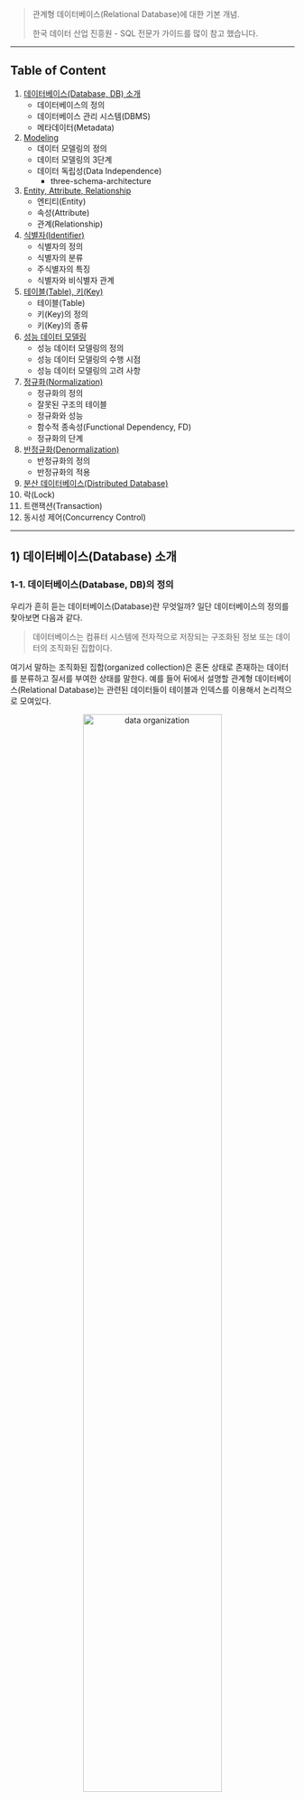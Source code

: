 > 관계형 데이터베이스(Relational Database)에 대한 기본 개념.
>
> 한국 데이터 산업 진흥원 - SQL 전문가 가이드를 많이 참고 했습니다.

---

## Table of Content

1. [데이터베이스(Database, DB) 소개](https://github.com/seungki1011/Data-Engineering/blob/main/database/sql/(001)%20Relational%20Database.md#1-%EB%8D%B0%EC%9D%B4%ED%84%B0%EB%B2%A0%EC%9D%B4%EC%8A%A4database-%EC%86%8C%EA%B0%9C)
   * 데이터베이스의 정의
   * 데이터베이스 관리 시스템(DBMS)
   * 메타데이터(Metadata)
2. [Modeling](https://github.com/seungki1011/Data-Engineering/blob/main/database/sql/(001)%20Relational%20Database.md#2-modeling)
   * 데이터 모델링의 정의
   * 데이터 모델링의 3단계
   * 데이터 독립성(Data Independence)
     * three-schema-architecture
3. [Entity, Attribute, Relationship](https://github.com/seungki1011/Data-Engineering/blob/main/database/sql/(001)%20Relational%20Database.md#3-entity-attribute-relationship)
   * 엔티티(Entity)
   * 속성(Attribute)
   * 관계(Relationship)
4. [식별자(Identifier)](https://github.com/seungki1011/Data-Engineering/blob/main/database/sql/(001)%20Relational%20Database.md#4-%EC%8B%9D%EB%B3%84%EC%9E%90identifier)
   * 식별자의 정의
   * 식별자의 분류
   * 주식별자의 특징
   * 식별자와 비식별자 관계
5. [테이블(Table), 키(Key)](https://github.com/seungki1011/Data-Engineering/blob/main/database/sql/(001)%20Relational%20Database.md#5-%ED%85%8C%EC%9D%B4%EB%B8%94table-%ED%82%A4key)
   * 테이블(Table)
   * 키(Key)의 정의
   * 키(Key)의 종류
6. [성능 데이터 모델링](https://github.com/seungki1011/Data-Engineering/blob/main/database/sql/(001)%20Relational%20Database.md#6-%EC%84%B1%EB%8A%A5-%EB%8D%B0%EC%9D%B4%ED%84%B0-%EB%AA%A8%EB%8D%B8%EB%A7%81)
   * 성능 데이터 모델링의 정의
   * 성능 데이터 모델링의 수행 시점
   * 성능 데이터 모델링의 고려 사항
7. [정규화(Normalization)](https://github.com/seungki1011/Data-Engineering/blob/main/database/sql/(001)%20Relational%20Database.md#7-%EC%A0%95%EA%B7%9C%ED%99%94normalization)
   * 정규화의 정의
   * 잘못된 구조의 테이블
   * 정규화와 성능
   * 함수적 종속성(Functional Dependency, FD)
   * 정규화의 단계
8. [반정규화(Denormalization)](https://github.com/seungki1011/Data-Engineering/blob/main/database/sql/(001)%20Relational%20Database.md#8-%EB%B0%98%EC%A0%95%EA%B7%9C%ED%99%94denormalization)
   * 반정규화의 정의
   * 반정규화의 적용
9. [분산 데이터베이스(Distributed Database)]()
10. 락(Lock)
11. 트랜잭션(Transaction)
12. 동시성 제어(Concurrency Control)



---

## 1) 데이터베이스(Database) 소개

### 1-1. 데이터베이스(Database, DB)의 정의

우리가 흔히 듣는 데이터베이스(Database)란 무엇일까? 일단 데이터베이스의 정의를 찾아보면 다음과 같다.

> 데이터베이스는 컴퓨터 시스템에 전자적으로 저장되는 구조화된 정보 또는 데이터의 조직화된 집합이다.

여기서 말하는 조직화된 집합(organized collection)은 혼돈 상태로 존재하는 데이터를 분류하고 질서를 부여한 상태를 말한다. 예를 들어 뒤에서 설명할 관계형 데이터베이스(Relational Database)는 관련된 데이터들이 테이블과 인덱스를 이용해서 논리적으로 모여있다.

<p align="center">   <img src="img/organization1.jpeg" alt="data organization" style="width: 70%;"> </p>

<p align='center'>datawiz - data organization</p>

<br>

### 1-2. 데이터베이스 관리 시스템(Database Management System, DBMS)

그러면 데이터베이스와 함께 항상 거론되는 데이터베이스 관리 시스템(DBMS)는 무엇일까? DBMS의 정의는 다음과 같다.

> 사용자에게 데이터베이스를 정의하고 관리하는 기능을 제공하는 소프트웨어 시스템. 데이터베이스 자체 또는 데이터베이스 내의 데이터에 여러가지 작업을 할 수 있는 기능을 제공한다. 

DBMS가 제공해주는 기능에는 다음이 포함될 수 있다.

* 데이터베이스의 구조 정의, 스키마(Schema) 정의
* 데이터 쿼리 사용(Querying) : 데이터에 대해서 우리가 흔히 말하는 CRUD 등의 작업이 가능
* 동시성 제어(Concurrency Control) : 동시에 실행되는 여러개의 트랜잭션(Transaction)들이 성공적으로 마칠 수 있도록 제어를 지원한다
* 재해에 대비한 데이터 복구 및 백업

이외에도 쿼리 최적화(Query Optimization), 데이터의 무결성(Data Integrity) 보장, 보안 등 여러가지 기능을 지원할 수 있다.

> 위에서 언급하는 쿼리, 스키마, 동시성 등의 내용은 뒤에서 다룰 예정이다.
>
> SQL(Structured Query Language)은 관계형 데이터베이스(RDBMS)와 상호작용을 가능하게 해주는 언어이다.

DBMS는 크게 두 갈래로 구분할 수 있다. 

1. 관계형 데이터베이스 관리 시스템 (Relational DBMS, RDBMS)
   * 관계형 데이터 모델(Relation Model)을 이용하는 데이터베이스
   * 대부분 SQL을 이용한다
   * 대표적인 예시 : MySQL, Oracle Database, PostgreSQL 등
2. NoSQL DBMS
   * SQL을 사용하지 않는다가 아니라 "Not Only SQL"을 의미 한다
   * NoSQL은 그 안에서도 Document-Oriented, Key-Value Storage, Graph DB 등 여러가지 종류로 구분할 수 있다 
   * 대표적인 예시 : MongoDB, Cassandra, Redis 등

이 포스트에서는 RDBMS를 위주로 작성이 될 예정이고, NoSQL은 추후 다른 포스트에서 다룰 예정이다.

> DB와 DBMS는 다른 개념이지만, 보통 둘이 혼용해서 DB라는 표현으로 사용하는 경우가 많다. 뭘 지칭하는지는 상황에 맞게 판단하면 된다.

<br>

### 1-3. Metadata

그럼 데이터조직의 입장에서 메타데이터(Metadata)란 무엇일까? 메타 데이터의 정의를 찾아보면 다음과 같다.

> 메타데이터(Metadata)는 데이터에 관한 데이터이다. 데이터에 관한 구조화된 데이터이고, 다른 데이터를 설명해주는 데이터이다.

우리가 DB를 정의하다보면 데이터에 대한 부가적인 데이터가 계속 발생한다. 여기서 발생하는 부가적인 데이터가 메타 데이터이다. 이 부가적인 데이터는 DB를 정의하거나 기술하는 데이터인 경우가 많다. 메타데이터 또한 DB에 저장/관리 된다. 이 처럼 다른 데이터에 대한 정보를 제공하는 메타데이터는 다음과 같은 유형으로도 분류가 가능하다. 

1. 기술 메타데이터(Technical Metadata)
   * **데이터의 구조나 기술적인 측면을 중점에 둔다**
   * 예시
     * 데이블의 이름이나 행, 열에 대한 정보를 기록하는 테이블
     * 데이터 웨어하우스에 존재하는 데이터베이스의 이름
     * 각 열이 가지는 데이터 타입을 기록한 데이터 카탈로그(Data Catalog)
2. 운영 메타 데이터(Operational Metadata)
   * 문제 해결 및 워크 플로우 최적화에 유용
   * 예시
     * 시스템의 프로세스를 설명
     * 작업의 시작 및 종료 시간
     * 디스크 사용량
     * 데이터 이동 및 사용자의 액세스 추적에 대한 기록
3. 비즈니스 메타데이터(Business Metadata)
   * 비즈니스적인 관점에서 관련된 메타데이터
   * 기술적인 메타데이터가 데이터의 구조와 형식에 집중한다면, 비즈니스 메타데이터는 비즈니스에 의미가 있는 데이터에 집중한다
   * 예시
     * 데이터 획득, 데이터간 또는 데이터와 소스간 연결에 대한 정보
     * 고객, 매출, 프로덕트 코드 등과 같은 용어
     * 데이터 웨어하우스 시스템에 대한 문서

> 위에서 설명 기술, 운영, 비즈니스 데이터 등과 같은 분류는 사실 회사마다 다르게 해석하거나 사용할 수 있다. 그냥 "대충 이렇게 분류할 수 있고, 이런 의미를 가질수 있구나~" 정도로만 받아들이면 될 것 같다.

> 카탈로그(Catalog)는 조직화된 메타데이터의 모음 또는 관리하는 도구로 생각해도 좋을 것 같다.

<br>

---

## 2) Modeling

### 2-1. 데이터 모델링(Data Modeling)의 정의

데이터 모델링(Modeling)이라는 것은 무엇일까? AWS에서 데이터 모델링은 다음과 같이 정의된다.

> 데이터 모델링은 조직의 정보 수집과 관리 시스템을 정의하는 시각적 표현 또는 청사진을 생성하는 프로세스입니다. 이 청사진 또는 데이터 모델은 데이터 분석자, 과학자, 엔지니어와 같은 다양한 이해관계자들이 조직의 데이터에 대한 통일된 개념을 생성할 수 있게 돕습니다.

이것을 조금 풀어서 이야기 하자면, 데이터 모델링은 다음과 같이 설명을 할 수도 있다.

* 현실세계의 데이터에 대해 약속된 포기법에 의해 표현하는 과정
* 데이터베이스를 구축하기 위한 분석/설계의 과정
* 정보 시스템을 구축하기 위한 데이터 관점의 업무 분석 기법

DB 구조를 추상화해서 표현할 수 있는 데이터 모델(Data Model)을 만들어가는 것을 데이터 모델링이라고 할 수 있다.   

<br>

### 2-2. 데이터 모델링의 3단계

현실 세계에서 데이터베이스까지 만들어지는 과정은 시간에 따라 진행되는 과정을 추상화해서 표현하면 다음과 같이 **개념적(Conceptual) →논리적(Logical, Represential) → 물리적(Physical, Low-level) 데이터 모델링**으로 표현할 수 있다. 

<p align="center">   <img src="img/datamodel1.png" alt="data modeling" style="width: 70%;"> </p>

<p align='center'>SQL 전문가 가이드</p>

<br>

#### 개념적 데이터 모델링(Conceptual, High-level)

* 추상화 수준이 높고 업무중심적이고 포괄적인 수준의 모델링을 진행한다
* 일반 사용자들도 이해할 수 있는 개념으로 이루어지고, 보통 비즈니스 요구사항을 추상화하여 기술할 때 사용
* 이 단계의 주요한 활동은 핵심 엔티티(Entity)와 그들 간의 관계를 발견하고, 그것을 표현하기 위한 엔티티-관계 다이어그램(Entity-Relation Diagram) 생성



#### 논리적 데이터 모델링(Logical, Represential)

* 시스템으로 구축하고자 하는 업무에 대해 Key, Attribute, Relation 등을 정확하게 표현
* 종류에는 relational data model, object data model, object-relational data model 등이 있다
* 이 단계에서 수행하는 중요한 활동 중 하나는 정규화(Normalization)
  * 정규화를 간단하게 설명하자면 데이터 모델의 일관성을 확보, 데이터 중복 제거, 속성을 적절히 배치하는 작업 등을 통해 신뢰성있는 데이터 구조를 얻는 것이 목표이다



#### 물리적 데이터 모델링(Physical, Low-level)

* 실제로 데이터베이스에 이식할 수 있도록 성능, 저장 등의 물리적인 환경을 고려하고 설계한다
* 이 단계에서는 테이블, 칼럼 등으로 표현되는 물리적인 저장구조와 사용될 저장 장치, 자료를 추출하기 위해 사용될 접근 방법 등이 결정된다

<br>

> 많은 경우 개념적 데이터 모델링과 논리적 데이터 모델링은 한꺼번에 같이 수행되며, 논리적 데이터 모델링으로 수행된다.

> 위에서 언급한 엔터티(Entity), 관계(Relation), 정규화(Normalization) 등의 용어은 뒤에서 다룰 예정이다.

<br>

### 2-3. 데이터 독립성(Data Independence)

대이터 모델링에서의 데이터 독립성(Data Independence)에 대해 알아보자. 데이터 독립성의 정의를 찾아보면 다음과 같다.

> 데이터베이스 내의 데이터와 이들을 사용하는 응용 프로그램이 서로 영향을 받지 않는 것. 데이터가 바뀌더라도 프로그램이 바뀌지 않도록 하고, 응용 프로그램이 바뀌더라도 저장된 데이터 구조가 영향을 받지 않도록 해서 데이터가 여러 사람에 의해 다른 방법으로 사용될 수 있도록 한다.

간단하게 말하자면 **데이터 독립성은 데이터베이스 구조와 데이터가 서로 영향을 미치지 않는 것**을 의미한다. 그러면 데이터 독립성은 왜 필요한 것일까? 

<p align="center">   <img src="img/schema3.png" alt="database" style="width: 60%;"> </p>

<p align='center'>https://www.geeksforgeeks.org/introduction-of-3-tier-architecture-in-dbms-set-2/</p>

<br>

위의 데이터 독립성에 대한 데이터베이스의 three-schema-architecture를 살펴보자. Three-schema-architecture의 목적은 user application layer로 부터 물리적인 데이터베이스(Physical Database)를 분리해서 데이터 독립성을 얻는 것이다.

<br>

1. 외부 스키마(External Schema)
   * 실제 사용자들이 바라보는 스키마
   * user view로도 불림
   * 특정 유저들이 필요로 하는 데이터만 표현하고, 알려줄 필요가 없는 데이터는 숨긴다
   * 논리적 데이터 모델을 통해서 표현한다

2. 개념적 스키마(Conceptual Schema)
   * 전체 데이터베이스에 대한 구조를 기술한다
   * 데이터베이스에 저장되는 데이타와 그들간의 관계를 표현한다
   * 내부적 스키마를 한번 추상화 시킨 스키마이고, 물리적인 저장 구조에 대한 내용은 숨긴다

3. 내부적 스키마(Internal Schema)
   * 물리적으로 데이터가 어떻게 저장되어 있는지 물리적 데이터 모델을 통해서 표현
   * 데이터 스토리지, 데이터 구조 등의 실체가 있는 내용을 기술한다
   * 실제로 데이터가 존재하는 곳은 internal level

<br>

이런 아키텍쳐를 통해서 각 단계의 독립성을 유지하고, 단순히 매핑(Mapping)을 바꿔주는 것으로 계층별 View에 영향을 주지 않고 변경하는 것이 용이하다.

> 아주 옛날의 데이터베이스들은 개념적 스키마(Conceptual Schema)가 없는 경우가 많았다. 대체로 물리적인 저장 구조와 그 디테일에만 집중을 했고, 데이터 독립성이 거의 없었던 만큼 데이터베이스 스키마 또는 물리적 저장소에 변경이 일어나는 경우 유저 애플리케이션에도 영향을 미쳤다.

> 대부분 DBMS에서 three-level이 완벽하게 나뉘어지지는 않는다.

> 데이터베이스의 스키마(Schema)는 데이터베이스 전체 또는 일부의 논리적인 구조를 표현하는 것으로 데이터베이스 내에서 데이터가 어떤 구조로 저장되는지 나타낸다.

<br>

---

## 3) Entity, Attribute, Relationship

### 3-1. 엔터티(Entity) 

엔터티를 정의하자면 다음과 같다.

> 엔터티(Entity)는 "업무에 필요하고 유용한 정보를 저장하고 관리하기 위한 집합적인 것(Thing)"이다. 또는, 엔터티는 업무 활동상 지속적인 관심을 가 지고 있어야 하는 대상으로서 그 대상들 간에 동질성을 지닌 인스턴스들이나 그들이 행하는 행위의 집합으로 정의할 수 있다

엔터티는 다음과 같은 특징들을 가질 수 있다.

* 반드시 해당 업무에서 필요하고 관리하고자 하는 정보이어야 한다
* 유일한 식별자(Unique Indentifier)에 의해 식별이 가능해야 한다
* 영속적으로 존재하는 인스턴스의 집합이어야 한다
* 반드시 속성(Attribute)이 있어야 한다
* 다른 엔터티와 최소 한 개 이상의 관계(Relationship)가 있어야 한다

엔터티를 유형과 무형에 따라서 분류를 하면 다음과 같이 분류할 수 있다.

1. 유형 엔터티(Tangible Entity) : 물리적이며 지속적인 엔터티
   * 제품, 고객 등
2. 개념 엔터티(Conceptual Entity) : 물리적 형태는 존재하지 않고 관리해야할 개념적 정보로 구분되는 엔터티
   * 부서, 보험 상품, 강의 등
3. 사건 엔터티(Event Entity) : 비즈니스 프로세스에 따라 발생되는 엔터티
   * 구매, 판매 등

<br>

### 3-2. 속성(Attribute)

속성을 정의하자면 다음과 같다.

> 데이터 모델링 관점에서 속성을 정의하자면, "업무에서의 엔터티의 정보를 나타내고 의미상 더 이상 분리되지 않는 최소의 데이터 단위"이다. 엔터티의 분류, 상태, 이름, 특성 등을 나타내는 항목으로 생각하면 편하다. 

<br>

다시 한번 속성의 정의를 정리하자면

* 업무에서 필요함
* 의미상 더 이상 분리되지 않음(atomic)
* 엔터티를 설명하고 인스턴스의 구성요소가 됨

속성의 특징은 다음과 같다.

* 해당 업무에서 관리하고 필요로하는 정보이어야 함
* 하나의 속성에는 하나의 값만 갖는다
  * 만약 하나의 속성에 다중값이 존재하면 별도의 엔터리를 이용하여 분리한다
* 동일 의미의 여러 속성이 있으면 안됨
* 주식별자에게 함수적으로 종속된다 → 기본키가 달라지면 속성의 값도 변경이 될 수 있다

<p align="center">   <img src="img/entity1.png" alt="database" style="width: 70%;"> </p>

<br>

특성에 따라 속성을 분류하면 다음과 같다.

1. 기본 속성
   * 비즈니스 프로세스에서 도출한 본래의 속성
   * ID, 연락처, 등록일 등
2. 설계 속성
   * 데이터 모델링 과정에서 발생되는 속성
   * 상품코드 등
3. 파생 속성
   * 다른 속성에 의해서 만들어지는 속성
   * 합계, 평균, 표준편차 등

<br>

### 3-3. 관계(Relationship)

관계를 정의하자면 다음과 같다.

> "엔터티의 인스턴스 사이 의 논리적인 연관성으로서 존재의 형태로서나 행위로서 서로에게 연관성이 부여된 상태".

관계는 엔터티와 엔터티 간 연관성을 표현하기 때문에 엔터티의 정의에 따라 영향을 받기도 하고, 속성 정의 및 관계 정의에 따라서도 다양하게 변할 수 있다. 두 개의 엔터티 사이에 관계를 정의할 때 다음 사항을 체크할 수 있다.

* 두 엔터티 사이에 관심있는 연관규칙이 존재하는가?
* 두 엔터티 사이에 정보의 조합이 발생하는가?
* 관계 연결에 대한 규칙이 서술되어 있는가?
* 관계 연결을 가능하게 하는 동사가 있는가?

관계명을 정할때 다음과 같은 기준을 적용한다.

* 관계에 엔터티가 참여하는 형태를 정의한다
* 애매한 동사를 피한다
  * "관계된다", "관련이 있다" 등은 두 엔터티간 어떤 상태가 존재하는지 파악 불가능
* 현재형으로 표현한다
  * "수강 신청한다", "강의를 한다" 처럼 현재형으로 표현해야한다

<br>

<p align="center">   <img src="img/1toM.png" alt="database" style="width: 70%;"> </p>

<p align="center">   <img src="img/MtoM.png" alt="database" style="width: 70%;"> </p>

<p align='center'>SQL 전문가 가이드</p>

<br>

<p align="center">   <img src="img/entity2.png" alt="database" style="width: 70%;"> </p>

<p align='center'>ER Diagram (보통은 IE표기법으로 표현한다)</p>

> 다음 처럼 정리 할 수 있다.
>
> 1. 엔티티(Entity)는 데이터 모델링을 사용하기 위한 객체이며, 제품(Product) 처럼 눈에 보이는(Tangible) 개념일 수도 있고, 주문(Order) 처럼 눈에 보이지 않는 개념이 될 수도 있다. (데이터베이스의 테이블로 생각하면 편함)
> 2. 속성(Attribute)은 업무에서 필요한 엔터티의 분류, 상태, 이름, 특성 등을 나타내는 항목으로 생각하면 편하다. (이때 의미상 더이상 분리되지 말아야한다)
> 3. 관계(Relationship)는 엔터티와 엔터티 간의 연관성을 표현한 것.

<br>

---

## 4) 식별자(Identifier)

### 4-1. 식별자의 정의

식별자는 다음과 같다.

> 식별자(Identifier)란 하나의 엔터티에 구성되어 있는 여러 개의 속성 중에 엔터티를 대표할 수 있는 속성을 의미한다. 엔터티를 구성하는 인스턴스들을 구분해주는 구분자를 식별자라고 할 수 있다. 
>
> 하나의 엔티티는 반드시 하나의 유일한 식별자(Unique Identifier)가 존재해야 한다. (유일 식별자는 다중속성으로 이루어질 수 있음)

<p align="center">   <img src="img/identifier1.png" alt="database" style="width: 70%;"> </p>

<p align='center'>SQL 전문가 가이드</p>

<br>

여기서 짚고 넘어가야할 것은 키(Key)와 식별자(Identifier)라는 용어는 업무적으로 구분이 되어 있다. **식별자는 논리 데이터 모델링 단계에서 사용되고, 키는 데이터베이스 테이블에 접근을 위한 매개체로서 물리 데이터 모델링 단계에서 사용된다.** 

<br>

### 4-2. 식별자의 분류

식별자는 다음과 같이 분류할 수 있다.

1. 대표성 여부
   * **주식별자 : 엔터티 내에서 각 인스턴스를 구분할 수 있는 구분자이며, 타 엔터티와 참조관계를 연결할 수 있다**
   * 보조 식별자 : 엔터티 내에서 각 인스턴스를 구분할 수 있는 구분자이지만, 대표성을 가지지 못해서 타 엔터티와 참조관계를 연결하지 못한다
2. 스스로 생성 여부
   * 내부 식별자 : 엔터티 내부에서 스스로 만들어지는 식별자
   * 외부 식별자 : 타 엔터티와의 관계를 통해 타 엔터티로부터 받아오는 식별자(물리 모델링 단계의 Foreign Key)
3. 단일 속성 여부
   * 단일 식별자 : 하나의 속성으로 구성된 식별자
   * 복합 식별자 : 다중 속성으로 구성된 식별자
4. 대체 여부
   * 본질 식별자 : 업무에 의해 만들어지는 식별자
   * 인조 식별자 : 업무적으로 만들어지지는 않지만 원조식별자가 복잡한 구성을 가지고 있기 때문에 인위적으로 만든 식별자

<br>

### 4-3. 주식별자의 특징

이때 **주식별자**의 경우 다음의 특징을 만족한다.

* 유일성 : 주식별자에 의해 엔터티내에 모든 인스턴스들을 유일하게 구분함
  * 예시) 사원번호가 주식별자가 모든 직원들에 대해 개인별로 고유하게 부여된다
* 최소성 : 주식별자를 구성하는 속성의 수는 유일성을 만족하는 최소의 수가 되어야 함
  * 예시) 사원번호만으로도 고유한 구조인데 사원분류코드+사원번호 구조로 식별자를 구성하면 부적절하다
* 불변성 : 주식별자가 한 번 특정 엔터티에 지정되면 그 식별자의 값을 변하지 않아야 함
  * 예시) 사원번호의 값이 변한다는 의미는 이전기록이 말소되는 개념임
* 존재성 : 주식별자가 지정되면 반드시 데이터 값이 존재(Null 불가능)
  * 예시) 사원번호가 없는 사원은 존재할 수 없음

**주식별자를 도출하는 기준**은 다음을 권장한다.

* 해당 없무에서 자주 이용되는 속성을 주식별자로 지정한다
* 명칭, 내역 등과 같이 이름으로 기술되는 것들은 주식별자로 지정하지 않도록 한다
* 주식별자의 속성이 복합으로 구성되어 있을 경우, 속성의 수가 너무 많지 않도록 한다 → 너무 많은 경우 인조식별자를 생성하는 것이 더 효율적일 수 있음

<br>

### 4-4. 식별자와 비식별자 관계

비식별자 관계는 다음과 같다.

> 부모 엔터티로부터 속성을 받았지만 자식 엔터티의 주식별자로 사용하지 않고 일반적인 속성으로만 사용하면 *비식별자 관계(Non-Identifying Relationship)*라고 한다

[더 알아보기](https://dataonair.or.kr/db-tech-reference/d-guide/sql/?mod=document&uid=329)

<br>

---

## 5) 테이블(Table), 키(Key)

### 5-1. 테이블(Table)

> 데이터는 관계형 데이터베이스의 기본 단위인 테이블 형태로 저장된다. 모든 자료는 테이블에 등록이 되고, 우리는 테이블로부터 원하는 자료를 꺼내 올 수 있다.

<p align="center">   <img src="img/databasetable.png" alt="database" style="width: 70%;"> </p>

<p align='center'>SQL 전문가 가이드</p>

테이블은 특정한 주제와 목적으로 만들어지는 일종의 데이터 집합이다. 데이터베이스의 관점에서 설명하자면, 테이블은 데이터를 저장하는 객체(Object)로서 관계형 데이터베이스(RDBMS)의 기본 단위이다.

<br>

<p align="center">   <img src="img/table4.png" alt="database" style="width: 70%;"> </p>

<p align='center'>javatpoint - what is rdbms</p>

* 열(Column) : 테이블에서 세로 방향으로 이루어진 하나하나의 특정 속성(Attribute)
* 행(Row) : 테이블에서 가로 방향으로 이루어진 연결된 데이터. 튜플(Tuple)이라고도 한다. (Record로 표현하기도 함)
* 도메인(Domain)은 특정 속성이 가져야하는 값의 범위로 보면 편하다 

> 데이터를 저장할 때 모든 데이터를 하나의 테이블에 저장하지는 않는다. 보통은 여러 테이블로 분할하면서 불필요한 중복값을 제거한다. 이 과정을  정규화(Normalization)라고 한다. 정규화는 뒤에서 더 자세히 알아볼 예정이다.

> 테이블을 릴레이션(Relation)이라고 표현하기도 한다.

<br>

### 5-2. 키(Key)의 정의

> 데이터베이스에서 키(Key)는 조건에 만족하는 튜플(Tuple)을 찾거나, 순서대로 정렬할 때 다른 튜플들과 구분할 수 있는 기준이 되는 속성이다.
>
> 키는 속성 하나(single attribute)로만 이루어지지 않고 다중 속성(multiple attributes)으로 이루어진 속성들의 집합(attribute set)일 수 있다.

위의 식별자에서도 언급했지만 **식별자는 논리 데이터 모델링 단계에서 사용되고, 키는 데이터베이스 테이블에 접근을 위한 매개체로서 물리 데이터 모델링 단계에서 사용된다.** 

> 키의 종류를 살피기 전에 유일성과 최소성의 개념을 다시 살펴보자.
>
> * 유일성(uniqueness): 하나의 키로 튜플을 유일하게 식별
> * 최소성(minimality): 키를 구성하는 속성들 중 필요한 최소한의 속성들로 키를 구성

<br>

### 5-3. 키(Key)의 종류

<p align="center">   <img src="img/tableforkey.png" alt="database" style="width: 70%;"> </p>

<p align='center'>EMPLOYEE라는 테이블과 그 속성들</p>

<br>

키의 종류는 다음과 같다.

1. 슈퍼 키(Super Key)

   * 튜플을 유일(unique)하게 식별할 수 있는 키 (**유일성 만족**)
   * 예) ```{employee_id}```, ```{employee_id, name, department}```, ```{name, email}```
     * ```{employee_id}``` 이나 ```{name, email}``` 처럼 튜플을 유일하게 식별해주는 속성의 집합(attribute set)

   * 다른 테이블로 예시를 들면
     * 예) ```{team_name}``` + ```{back_number}``` 

2. 복합 키(Composite Key)

   * 2개 이상의 속성을 이용하는 키

3. 후보 키(Candidate Key)

   * 슈퍼키 중에서 어느 한 속성이라도 제거하면 유일하게 튜플을 식별할 수 없는 키
   * 예) ```{employee_id}``` 
   * 예) ```{team_name, back_number}```에서 ```team_name```이든 ```back_number```든 하나라도 제거하면 유일 식별 불가능

4. **기본 키(Primary Key)**

   * **튜플을 유일하게 식별하기 위해 선택된 후보 키**
   * **유일성, 최소성** 만족
   * 보통 최소성에 의해 속성의 수가 적은 후보 키를 고름
   * 예) ```{employee_id}```

5. 대체 키(Alternate Key)

   * 후보 키 중에서 기본 키로 선택되지 않은 키

6. 외래 키(Foreign Key)

   * 다른 테이블의 PK(Primary Key, 기본키)를 참조하는 키
   * 예) 아래 그림의 {팀 코드}

<p align="center">   <img src="img/key1.png" alt="database" style="width: 70%;"> </p>

<p align='center'>SQL 전문가 가이드</p>

> 기본키(PK)는 테이블에 밑줄 쳐서 표시하기도 한다.

<br>

---

## 6) 성능 데이터 모델링

### 6-1. 성능 데이터 모델링의 정의

성능 데이터 모델링을 정의하자면 다음과 같다.

> 성능 데이터 모델링이란 데이터베이스 성능(Performance) 향상을 목적으로 설계단계의 데이터 모델링 때부터 정규화(Normalization), 반정규화(Denormalization), 테이블통합, 테이블분할, 조인구조, PK, FK 등 여러 가지 성능과 관련된 사항이 데이터 모델링에 반영될 수 있도록 하는 것.

데이터 모델의 경우 크게 세 가지 경우룰 고려하여 성능저하가 올 수 있다.

* 데이터 모델의 구조에 의한 성능 저하
* 데이터가 대용령이 됨으로 인한 불가피한 성능 저하
* 인덱스 특성을 충분히 고려하지 않고 인덱스를 생성해서 성능 저하

<br>

### 6-2. 성능 데이터 모델링 수행 시점

**성능 향상을 위한 비용은 프로젝트 수행 중에 있어서 사전에 할수록 비용이 들지 않는다**. 성능을 향상 시키기 위한 작업을 초기에 하지 않으면 여러가지 추가적인 비용을 소진하게 되는 원인이 된다. 특히 데이터 증가가 빠르면 빠를수록 성능저하에 따른 개선비용은 기하급수적으로 증가한다.

<p align="center">   <img src="img/database_performance1.png" alt="database" style="width: 70%;"> </p>

<p align='center'>SQL 전문가 가이드</p>

만약 어떤 트랜잭션(Transaction)이 해당 비즈니스 처리에 핵심적이고 성능이 저하되면 안되는 특징을 가지고 있다면, 프로젝트 초기에 운영 환경(Production Enviroment)에 대비한 테스트 환경을 구현하고 그곳에 트랜잭션을 발생시켜 실제 성능을 테스트해 보아야 한다

<br>

### 6-3. 성능 데이터 모델링 고려사항

데이터 모델링 단계에서 다음과 같은 프로세스로 진행하는 것이 모델링 단계에서 성능을 고려할 수 있다.

1. 데이터 모델링을 할 때 정규화를 정확하게 수행한다
2. 데이터베이스 용량산정을 수행한다
   * 정규화가 완성된 모델에 대해서 해당 데이터 모델의 각각 엔터티(테이블)에 어느 정도 트랜잭션이 들어오는지 살펴본다
3. 데이터베이스에 발생되는 트랜잭션의 유형을 파악한다
   * CRUD 매트릭스를 보고 파악
   * 시퀀스 다이어그램으로 파악
   * 트랜잭션 유형 파악을 통해 SQL문장의 조인관계 테이블에서 데이터조회의 칼럼들을 파악할 수 있게 됨
4. 용량과 트랜잭션의 유형에 따라 반정규화를 수행한다
5. 이력 모델의 조정, PK/FK 조정, 슈퍼타입/서브타입 조정을 수행한다
6. 성능관점에서 데이터 모델을 검증한다

<br>

> 시간에 따라 발생하는 데이터 형식을 *이력*이라고 한다.

<br>

---

## 7) 정규화(Normalization)

### 7-1. 정규화의 정의

정규화의 정의는 다음과 같다.

> 데이터베이스의 설계에서 *중복을 최소화 하도록 데이터를 구조화*하는 프로세스. 데이터베이스 정규화의 목표는 이상이 있는 관계를 재구성하여 작고 잘 조직된 관계를 생성하는 것에 있다. *일반적으로 크고, 제대로 조직되지 않은 테이블들과 관계들을 작고 잘 조직된 테이블과 관계들로 나누는 것을 포함한다.*

> 데이터 베이스는 중복된 데이터를 허용하지 않음으로써 *무결성(Integrity)*을 유지할 수 있다. *데이터 무결성(Integrity)은 데이터의 수명주기(Life Cycle) 동안 데이터가 일관성, 정확성, 유효성을 유지하고 보증하는 것*

<br>

테이블간의 중복 데이터를 허용하지 않도록 데이터베이스를 구조화하는 것은 정규화의 주된 목표 중 하나이다. **더 큰 의미에서의 정규화는 정리되지 않은 큰 테이블들을 더 작고 관리가 쉬운 테이블로 나누어서 그 테이블간의 관계를 잘 설정하는 과정이다**. 이 과정을 통해서 데이터가 중복이 되지 않도록 설계를 하고, 효율적이고 유지보수가 쉬운 데이터베이스 구조를 정립하는 것이다.

<br>

### 7-2. 잘못된 구조의 테이블

테이블 설계를 잘못하는 경우를 살펴보자.

다음은 ```EMPLOYEE_DEPARTMENT```로 사원과 부서를 하나의 테이블로 구성한 경우이다.

<p align="center">   <img src="img/normalization2.png" alt="database" style="width: 80%;"> </p>

<p align='center'>유튜브 쉬운코드 - 데이터베이스</p>

* [1] : 데이터가 중복되어 저장공간 낭비 그리고 잘못된 입력으로 인한 데이터 불일치 가능성 존재
* [2] : ``null`` 값 사용은 최소화 하는 것이 좋다
* [3] : HR 부서 저장용 행(row)를 만들어 줘야함 → 매끄럽지 않다, 또한 나중에 HR에 속한 사원을 추가하는 경우 부서 추가를 위해 추가한 행은 삭제해야하는 번거러움이 존재한다

<br>

이런 문제를 해결하기 위해서 사원(EMPLOYEE)과 부서(DEPARTMENT)라는 각각의 관심사를 서로 다른 테이블로 분리해서 저장하면 된다.

<p align="center">   <img src="img/normalization5.png" alt="database" style="width: 80%;"> </p>

<p align='center'>유튜브 쉬운코드 - 데이터베이스</p>

* [4] : 단순히 사원에 대한 정보만 기록하면 되고, 부서에 대한 정보는 FK(Foreign Key)인 ```dept_id```를 통해서 접근
* [5]
  * 사원을 저장할때 항상 중복해서 저장했던 부서정보를 입력할 필요 없음
  * 사원 정보에 ```null```을 사용하는 형식으로 부서추가를 할 필요가 없음
  * ```null```인 ```dept_lead_id```는 나중에 부서에 사원이 들어오면 바꿔주면 됨

<br>

>  데이터베이스 스키마(Schema)를 설계할 때 다음의 요소를 고려하는 것을 권장한다.
>
> * 의미적으로 관련있는 속성끼리 테이블을 구성
> * 중복 데이터를 최대한 허용하지 않도록 설계
> * 조인(Join) 수행 시 가짜 데이터가 생기지 않도록 설계
> * 되도록 ```null``` 값을 줄이는 방향으로 설계

<br>

### 7-3. 정규화와 성능

정규화를 하는 것은 기본적으로 데이터에 대한 중복성을 제거하여 주고 데이터가 관심사별로 처리되는 경우가 많기 때문에 성능이 향상되는 특징을 가지고 있다. 엔터티가 계속 발생되므로 SQL문장에서 조인이 많이 발생하여 이로 인한 성능저하가 나타나는 경우도 있지만 이런 부분은 사례별로 유의하여 반정규화를 적용하는 전략을 사용할 수 있다.

<p align="center">   <img src="img/normalization1.png" alt="database" style="width: 70%;"> </p>

<p align='center'>SQL 전문가 가이드</p>

> 반정규화(Denormalization)만이 조회 성능을 향상시킨다고 생각하면 안된다. 정규화를 통해서도 조회 성능이 향상되는 경우도 많다는 것을 알자.

<br>

### 7-4. 함수적 종속성(Functional Dependency, FD)

함수적 의존성(앞으로 FD라는 표현을 사용)의 정의는 다음과 같다.

> *함수적 종속(Functional Dependency)*이란 데이터베이스의 릴레이션(Relation)에서 두 개의 속성(Attribute) 집합 간의 제약이다.
>
> 어떤 릴레이션 *R*에서, *X*와 *Y*를 각각 *R*의 속성(Attribute) 집합의 부분 집합이라 하자. 애트리뷰트 *X*의 값 각각에 대해 시간에 관계없이 항상 애트리뷰트 *Y*의 값이 오직 하나만 연관되어 있을 때 *Y*는 *X*에 *함수적으로 종속한다*라 하고, *X → Y* 로로 표기한다.
>
> *X*를 *결정자*, *Y*를 *종속자*라고 표현하기도 한다.

<br>

<p align="center">   <img src="img/fd1.png" alt="database" style="width: 70%;"> </p>

위의 예시를 살펴보자.

* 속성 집합: ```X = {std_id}```, ```Y = {std_name, birth_date, address}```
* 여기서 알 수 있는 것은 테이블의 두 튜플간 **X** 값이 같으면 **Y**에 속한 속성들의 값도 같다
* 이렇게 **X** 값에 따라 **Y** 값이 유일(Unique)하게 결정되면, **X**와 **Y** 두 집합 사이의 제약 관계를 **FD(Functional Dependency)**라고 한다.
* 함수적 종속(**X → Y**)을 다음과 같이 표현하기도 한다
  * **X** functionally determines **Y** : **X**가 **Y**를 함수적으로 결정한다
  * **Y** is functionally dependent on **X** : **Y**가 **X**에 함수적으로 의존한다(종속된다)

<br>

그러면 FD 관계를 파악할 때의 고려사항은 무엇일까? 

* 테이블의 **스키마를 보고 의미적으로 파악해야 한다**
* 테이블의 스테이트(State)를 보고 FD를 파악하면 안된다

테이블의 스키마를 보고 의미적으로 파악한다의 의미를 더 자세히 살펴보자. 

집합 **Y**에 ```major``` 속성을 넣는다고 가정해보자. 만약 한 명의 학생(STUDENT)이 여러개의 전공(major)을 가질 수 있다면, 이 때 **X** 값에 따라 **Y**값을 유일하게 결정하지 못한다. 이 처럼 설계하는 테이블의 속성들이 관계적으로 어떤 의미를 지니는지에 따라 FD가 달라진다. (만약 복수 전공이 불가능하고 오직 하나의 전공만을 가질 수 있다면 ```major```를 **Y**에 넣어도 FD가 성립했을 것이다.)

<br>

> 아래의 결정한다(determine)를 특정한다로 바꿔서 생각하면 편하다.

이제 FD의 종류에 대해 알아보자.

1. 완전 함수적 종속(Full FD)

   * 종속자가 기본키(PK)에만 종속되며, PK가 다중 속성으로 구성되어 있는 경우 PK를 구성하는 모든 속성이 포함된 기본키의 부분집합에 종속된 경우
   * **X → Y**가 유효할 때 **X**의 모든 proper subset이 **Y**를 결정할 수 없다면 **X → Y**는 **Full FD**
   * 예) ```{std_id, class_id}``` → ```{grade}```가 유효할 때 ```{std_id}```, ```{class_id}```, ```{}```는 ```{grade}```를 결정지을 수 없기 때문에 Full FD 성립

   <br>

2. 부분 함수적 종속(Partial FD)

   * 종속자가 기본키(PK)가 아닌 다른 속성에 종속되거나, PK가 다중 속성으로 구성되어 있는 경우 PK를 구성하는 속성 중 일부만 종속되는 경우
   * **X → Y**가 유효할 때 **X**의 proper subset가 **Y**를 결정할 수 있으면 **X → Y**는 **Partial FD**
   * 여기서 proper subset은 **X**와 동일하지 않은 **X**의 부분 집합
     * 예) **X**: ```{std_id, std_name}```,  proper subset of **X** : ```{std_id}```, ```{std_name}```, ```{}```
     * 예) ```{std_id, std_name}``` → ```{birth_date}```가 유효할 때 ```{std_id}``` → ```{birth_date}```도 유효하기 때문에 Partial FD 성립

   <br>

3. 이행적 종속(Transitive FD)

   * **X**, **Y**, **Z** 3 개의 속성(Attribute) 집합 이 있을 때 **X → Y**, **Y → Z**라는 종속 관계가 유효하다면 **Transitive FD**
   * **X → Y** 이고 **Y → Z** 이면 **X → Z** 
   * **Y**와 **Z**는 어떠한 키(Key)의 부분 집합이면 안됨

   <br>

4. 자명한 함수적 종속(Trivial FD)

   * **X → Y**가 유효할 때 **Y**가 **X**의 부분집합이면 **X → Y**는 자명한 함수적 종속
   * 예) **X**: ```{a, b, c}``` → **Y**: ```{c} ```
   * 쉽게 말해서 성립할 수 밖에 없는 함수적 종속 (자명하다)

<br>

> Full FD와 Partial FD를 쉽게 설명해보자면, *X*: ```{a, b, c}``` → *Y*: ```{d} ``` 가 유효할 때 *X*에서 어떤 속성을 제거해도 유효하다면 Partial FD, 어떤 속성을 하나라도 제거해서 FD가 유효하지 않다면 Full FD로 이해하면 편한다.  

<br>

### 7-5. 정규화의 단계

각 정규화의 단계에 대해서 살펴보자. 해당 부분은 [유튜브 쉬운코드 - DB 정규화](https://www.youtube.com/watch?v=EdkjkifH-m8&list=PLcXyemr8ZeoREWGhhZi5FZs6cvymjIBVe&index=23)를 참고해서 작성했다.

<p align="center">   <img src="img/nf1.webp" alt="database" style="width: 60%;"> </p>

<p align='center'>Stackademic(Mohomed Ashkar Haris) - Normal Forms</p>

<br>

각 정규화 단계를 이루기 위해 준수해야 하는 각각의 규칙들을 **Normal Form(NF)**이라고 한다. 각 정규화 단계를 이루기 위해서는 각 NF을 만족해야 하고, 이 때 NF를 순차적으로 만족해야 다음 NF로 넘어갈 수 있다. 

* 예) 2NF 정규화를 하기 위해서는 1NF 정규화를 만족해야 함
* 예) BCNF 정규화를 하기 위해서는 1NF, 2NF, 3NF 정규화를 만족해야 함

> 정규화는 BCNF를 넘어서 4NF, 5NF, 6NF도 존재하지만 현재 포스트에서는 다루지 않는다. (4NF 정규화를 넘어가는 경우는 거의 없다고 봐도 된다)

<br>

> 들어가기에 앞서 앞에서 설명한 키의 개념을 복습해보자.
>
> 1. Super Key : 튜플을 유일하게 식별할 수 있는 Key
> 2. Key(Candidate Key) : Super Key 중에서 어느 한 속성이라도 제거하면 유일하게 튜플을 식별할 수 없는 Key
> 3. Primary Key(PK) : 튜플을 유일하게 식별하기 위해 선택된 Key

정규화를 설명하기 위해 사용할 테이블과 그 스키마를 살펴보자.

<p align="center">   <img src="img/normalizationtable.png" alt="database" style="width: 80%;"> </p>

<p align='center'>"유튜브 쉬운코드 - DB 정규화"에서 사용한 스키마 예시</p>

* 테이블은 사원(EMPLOYEE)의 월급 계좌(ACCOUNT)를 관리하는 테이블
* 월급 계좌는 ```woori``` 또는 ```kookmin``` 은행 중 하나
* 한 사원이 하나 이상의 월급 계좌를 등록하고, 각 계좌로 들어가는 월급 비율(```ratio```)를 조정가능 (```ratio```의 합은 항상 1)
* 계좌마다 등급(```class```)이 존재한다
  * ```kookmin``` : STAR → PRESTIGE → LOYAL
  * ```woori``` : BRONZE → SILVER → GOLD
* 한 계좌는 하나 이상의 현금 카드와 연동 가능
* **Prime Attribute : 임의의 key(candidate key)에 속하는 속성**
  * ```account_id```, ```bank_name```, ``` account_name```
* **Non-prime Attribute : 어떠한 key에도 속하지 않은 속성**
  * ```class```, ```ratio```, ```emp_id```, ```emp_name```, ```card_id```

<br>

정규화 과정에 들어가기 전에 테이블의 FD를 파악해보자.

<p align="center">   <img src="img/tablefd.png" alt="database" style="width: 80%;"> </p>

<p align='center'>테이블의 Functional Depedency 파악</p>

*  ```class```에 따른 은행(```bank_name```) 특정 가능
* 은행(```bank_name```) 에 따른 계좌번호(```account_num```)로 나머지 속성 특정 가능

<br>

#### 1NF

> *제 1 정규화(1NF)*는 테이블의 속성이 atomic value(나눠질 수 없는 값)를 갖도록 테이블을 분해하는 것이다.

<p align="center">   <img src="img/1NF_new.png" alt="database" style="width: 80%;"> </p>

<p align='center'>1NF 과정</p>

* 속성값이 아토믹(atomic) 해야하기 때문에 c101, c202가 들어있는 튜플을 두 개로 만들어서 값을 나눠서 넣는다
* 발생한 문제
  * 중복 데이터가 생김
  * 기존의 PK ```{account_id}```를 ```{account_id, card_id}```로 변경해야 한다
  * ```ratio```는 합이 1이어야 함
* **이런 문제들이 발생했지만 일단 값을 아토믹하게 만들었기 때문에 1NF를 만족 시켰다**

<br>

#### 2NF

> *제 2 정규화(2NF)*는 모든 Non-prime Attribute들이 모든 키(Key)에 대해 완전 함수적 종속(Fully Functional Dependent) 되어야 한다.

쉽게 말해서 **제 1 정규화(1NF)를 진행한 테이블에 대해 완전 함수 종속을 만족하도록 테이블을 분해하는 것이다.**

**제 2 정규화(2NF)**를 진행하기에 앞서 1NF 이후의 문제점들을 살펴보자. 

<p align="center">   <img src="img/after1NF_new.png" alt="database" style="width: 80%;"> </p>

<p align='center'>After 1NF</p>

* ```card_id``` 없이 ```{account_id}``` 만으로도 non-prime attribute들을 유니크하게 결정할 수 있음
* ```card_id``` 없이 ```{bank_name, account_num}``` 만으로도 non-prime attribute들을 유니크하게 결정할 수 있음
* 중복은 결국 ```card_id```의 값을 두 개의 튜플로 나누면서 발생
* 결국 ```card_id```라는 속성이 키에 포함이 되면서 생긴 문제이기 때문에 ```card_id```를 분리하면 됨

<br>

다음은 **제 2 정규화(2NF)**의 과정이다.

<p align="center">   <img src="img/2NF.png" alt="database" style="width: 80%;"> </p>

<p align='center'>2NF</p>

<br>

#### 3NF

> *제 3 정규화(3NF)*는 모든 non-prime attribute가 어떤 키(Key)에도 이행적 종속(Transitive Dependent)하면 안된다.
>
> (non-prime attribute와 non-prime attribute 사이에는 어떠한 FD가 존재하면 안된다.)

쉽게 말해서 **제 2 정규화(2NF)를 진행한 테이블에 대해 이행적 종속성(Transitive Dependency)을 없애도록 테이블을 분해하는 것이다.**

들어가기에 앞서 이행적 종속성(Transitive Dependency)을 복습하고 가자.

> *이행적 함수적 종속(Transitive FD)*
>
> * X, Y, Z 3 개의 속성(Attribute) 집합 이 있을 때 X → Y, Y → Z라는 종속 관계가 유효하다면 *Transitive FD*
> * X → Y 이고 Y → Z 이면 X → Z 
> * Y와 Z는 어떠한 키(Key)의 부분 집합이면 안됨

<br>

**제 3 정규화(3NF)**를 진행하기에 앞서 2NF 이후의 문제점들을 살펴보자. 

<p align="center">   <img src="img/after2NF.png" alt="database" style="width: 80%;"> </p>

<p align='center'>After 2NF</p>

<br>

이제 **제 3 정규화(3NF)**를 진행해보자. 문제가 되었던 ```{emp_id}```→ ```{emp_name}```을 해결하기 위해서 새로운 테이블로 분리해내면 된다. 

<p align="center">   <img src="img/3NF.png" alt="database" style="width: 80%;"> </p>

<p align='center'>3NF</p>

* 보통 3NF가 끝나면 정규화(Normalized)가 되었다고 할 수 있다.

<br>

#### BCNF(Boyce-Codd Normal Form)

> 모든 유효한 비자명한 함수적 종속성(Non-Trivial Functional Dependency)을 만족하는 X → Y 에서 X는 슈퍼키(Super Key)이어야 한다.

쉽게 말하자면 BCNF는 제 3 정규화(3NF)를 만족하면서 모든 결정자(Determinent)가 후보키(Candidate Key) 집합에 속해야 한다. 

우리의 예시에 바로 적용을 해보면, ```class```에 따른 ```bank_name``` 테이블을 분리하면 된다. 

<br>

---

## 8) 반정규화(Denormalization)

### 8-1. 반정규화의 정의

> 기본적으로 반정규화(Denormalization)는 데이터를 중복하여 성능을 향상시키기 위한 기법이라고 정의할 수 있다. 좀 더 넓은 의미의 반정규화는 성능을 향상시키기 위해 정규화된 데이터 모델에서 중복, 통합, 분리 등을 수행하는 모든 과정을 의미한다.

기본적으로 정규화는 입력/수정/삭제에 대한 성능을 향상시킬 뿐만 아니라 조회에 대해서도 성능을 향상시키는 역할을 한다. 그러나 정규화만을 수행하면 엔터티의 갯수가 증가하고 관계가 많아져 여러 개의 조인(Join)이 걸려야만 데이터를 가져오는 경우가 있다. 이러한 경우, 데이터에 대한 조회 성능이 중요한 경우 부분적으로 반정규화를 고려한다. 

이전에 1NF 부터 BCNF 정규화를 거치면서 테이블이 점점 늘어나는 것을 확인 할 수 있었다. 이 때 BCNF 에서 다시 3NF으로 테이블을 합치는 것을 반정규화의 예시 중 하나로 볼 수 있다. 정규화의 역 작용을 한다고 해서 역정규화로 표현하기도 한다.

<br>

### 8-2. 반정규화 적용 방법

반정규화를 적용할 때는 기본적으로 데이터 무결성이 깨질 가능성이 많이 있기 때문에 반드시 데이터 무결성을 보장할 수 있는 방법을 고려한 이후에 반정규 화를 적용하도록 해야 한다.

<p align="center">   <img src="img/denormalization2.png" alt="database" style="width: 70%;"> </p>

<p align='center'>SQL 전문가 가이드</p>

<br>

> 정규화(Normalization)와 반정규화(Denormalization)은 일종의 Trade-Off 관계에 있기 때문에, 상황에 맞게 정규화와 반정규화를 적용해서 데이터베이스를 설계해야한다. 

<br>

---

## 9) 



















---

## 요약







<br>

---

## P.S

* 정규화 파트에서 [유튜브 쉬운코드 - DB 정규화](https://www.youtube.com/watch?v=EdkjkifH-m8&list=PLcXyemr8ZeoREWGhhZi5FZs6cvymjIBVe&index=23)를 많이 참고했습니다. 인프런에도 강의가 올라와 있으니 데이터베이스 기초에 대해 알고 싶으면 한번 보시는 것을 추천드립니다.
* **SQL 전문가 가이드**는 별로 친절하지 않은 것 같다. 보조 이론서가 필요할 듯..



<br>

## Reference

---

1. [한국 데이터 산업 진흥원 - SQL 전문가 가이드](https://dataonair.or.kr/db-tech-reference/d-guide/sql/)
2. [유튜브 쉬운코드 - 데이터베이스](https://www.youtube.com/watch?v=aL0XXc1yGPs&list=PLcXyemr8ZeoREWGhhZi5FZs6cvymjIBVe&index=1)
3. [datawiz - organizing data](https://datawizkb.leibniz-psychology.org/index.php/during-data-collection/what-should-i-know-about-the-organization-of-datasets/)
4. [javatpoint - what is rdbms](https://www.javatpoint.com/what-is-rdbms)
5. [algo daily - normalization](https://algodaily.com/lessons/normalization-sql-normal-forms)
6. [Stackademic(Mohomed Ashkar Haris) - database normalization in brief](https://blog.stackademic.com/database-normalization-in-brief-7298c0f01b1f)